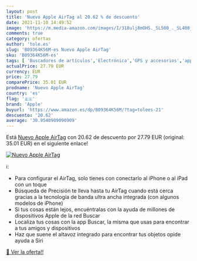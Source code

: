 ```yaml
---
layout: post
title: 'Nuevo Apple AirTag al 20.62 % de descuento'
date: 2021-11-10 14:49:52
image: 'https://m.media-amazon.com/images/I/318ulj8mOHS._SL500_._SL400_.jpg'
comments: true
category: ofertas
author: 'tole.es'
slug: 'B09364K56M-es Nuevo Apple AirTag'
sku: 'B09364K56M-es'
tags: [ 'Buscadores de artículos','Electrónica','GPS y accesorios','apple', ]
actualPrice: 27.79 EUR
currency: EUR
price: 27.79
comparePrice: 35.01 EUR
prodname: 'Nuevo Apple AirTag'
country: 'es'
flag: '🇪🇸'
brand: 'Apple'
buyurl: 'https://www.amazon.es/dp/B09364K56M/?tag=tolees-21'
descuento: '20.62'
average: '30.9540909090909'
---
```


Está [Nuevo Apple AirTag](https://www.amazon.es/dp/B09364K56M/?tag=tolees-21) con 20.62 de descuento por 27.79 EUR (original: 35.01 EUR) en el siguiente enlace!

[![Nuevo Apple AirTag](https://m.media-amazon.com/images/I/318ulj8mOHS._SL500_._SL400_.jpg)](https://www.amazon.es/dp/B09364K56M/?tag=tolees-21)

ℹ️:

- Para configurar el AirTag, solo tienes con conectarlo al iPhone o al iPad con un toque
- Búsqueda de Precisión te lleva hasta tu AirTag cuando está cerca gracias a la tecnología de banda ultra ancha integrada (con algunos modelos de iPhone)
- Si tus cosas están lejos, encuéntralas con la ayuda de millones de dispositivos Apple de la red Buscar
- Localiza tus cosas con la app Buscar, la misma que usas para encontrar a tus amigos y dispositivos
- Haz que suene el altavoz integrado para encontrar tus objetos opide ayuda a Siri

[🛒 Ver la oferta!!](https://www.amazon.es/dp/B09364K56M/?tag=tolees-21)

